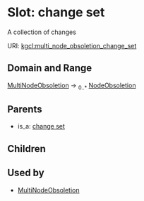 
# Slot: change set


A collection of changes

URI: [kgcl:multi_node_obsoletion_change_set](http://w3id.org/kgcl/multi_node_obsoletion_change_set)


## Domain and Range

[MultiNodeObsoletion](MultiNodeObsoletion.md) &#8594;  <sub>0..\*</sub> [NodeObsoletion](NodeObsoletion.md)

## Parents

 *  is_a: [change set](change_set.md)

## Children


## Used by

 * [MultiNodeObsoletion](MultiNodeObsoletion.md)
